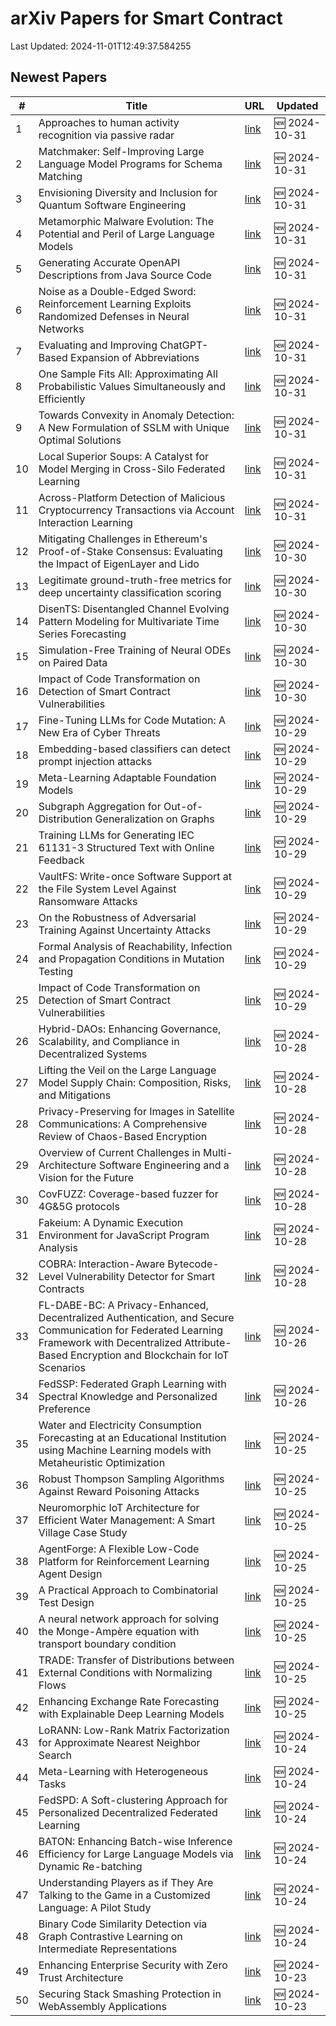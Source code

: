 # arXiv Papers for Smart Contract

Last Updated: 2024-11-01T12:49:37.584255

## Newest Papers

|\#|Title|URL|Updated|
|---|---|---|---|
|1|Approaches to human activity recognition via passive radar|[link](http://arxiv.org/abs/2410.24166v1)|🆕 2024-10-31|
|2|Matchmaker: Self-Improving Large Language Model Programs for Schema Matching|[link](http://arxiv.org/abs/2410.24105v1)|🆕 2024-10-31|
|3|Envisioning Diversity and Inclusion for Quantum Software Engineering|[link](http://arxiv.org/abs/2410.23972v1)|🆕 2024-10-31|
|4|Metamorphic Malware Evolution: The Potential and Peril of Large Language Models|[link](http://arxiv.org/abs/2410.23894v1)|🆕 2024-10-31|
|5|Generating Accurate OpenAPI Descriptions from Java Source Code|[link](http://arxiv.org/abs/2410.23873v1)|🆕 2024-10-31|
|6|Noise as a Double-Edged Sword: Reinforcement Learning Exploits Randomized Defenses in Neural Networks|[link](http://arxiv.org/abs/2410.23870v1)|🆕 2024-10-31|
|7|Evaluating and Improving ChatGPT-Based Expansion of Abbreviations|[link](http://arxiv.org/abs/2410.23866v1)|🆕 2024-10-31|
|8|One Sample Fits All: Approximating All Probabilistic Values Simultaneously and Efficiently|[link](http://arxiv.org/abs/2410.23808v1)|🆕 2024-10-31|
|9|Towards Convexity in Anomaly Detection: A New Formulation of SSLM with Unique Optimal Solutions|[link](http://arxiv.org/abs/2410.23774v1)|🆕 2024-10-31|
|10|Local Superior Soups: A Catalyst for Model Merging in Cross-Silo Federated Learning|[link](http://arxiv.org/abs/2410.23660v1)|🆕 2024-10-31|
|11|Across-Platform Detection of Malicious Cryptocurrency Transactions via Account Interaction Learning|[link](http://arxiv.org/abs/2410.23563v1)|🆕 2024-10-31|
|12|Mitigating Challenges in Ethereum's Proof-of-Stake Consensus: Evaluating the Impact of EigenLayer and Lido|[link](http://arxiv.org/abs/2410.23422v1)|🆕 2024-10-30|
|13|Legitimate ground-truth-free metrics for deep uncertainty classification scoring|[link](http://arxiv.org/abs/2410.23046v1)|🆕 2024-10-30|
|14|DisenTS: Disentangled Channel Evolving Pattern Modeling for Multivariate Time Series Forecasting|[link](http://arxiv.org/abs/2410.22981v1)|🆕 2024-10-30|
|15|Simulation-Free Training of Neural ODEs on Paired Data|[link](http://arxiv.org/abs/2410.22918v1)|🆕 2024-10-30|
|16|Impact of Code Transformation on Detection of Smart Contract Vulnerabilities|[link](http://arxiv.org/abs/2410.21685v2)|🆕 2024-10-30|
|17|Fine-Tuning LLMs for Code Mutation: A New Era of Cyber Threats|[link](http://arxiv.org/abs/2410.22293v1)|🆕 2024-10-29|
|18|Embedding-based classifiers can detect prompt injection attacks|[link](http://arxiv.org/abs/2410.22284v1)|🆕 2024-10-29|
|19|Meta-Learning Adaptable Foundation Models|[link](http://arxiv.org/abs/2410.22264v1)|🆕 2024-10-29|
|20|Subgraph Aggregation for Out-of-Distribution Generalization on Graphs|[link](http://arxiv.org/abs/2410.22228v1)|🆕 2024-10-29|
|21|Training LLMs for Generating IEC 61131-3 Structured Text with Online Feedback|[link](http://arxiv.org/abs/2410.22159v1)|🆕 2024-10-29|
|22|VaultFS: Write-once Software Support at the File System Level Against Ransomware Attacks|[link](http://arxiv.org/abs/2410.21979v1)|🆕 2024-10-29|
|23|On the Robustness of Adversarial Training Against Uncertainty Attacks|[link](http://arxiv.org/abs/2410.21952v1)|🆕 2024-10-29|
|24|Formal Analysis of Reachability, Infection and Propagation Conditions in Mutation Testing|[link](http://arxiv.org/abs/2410.21904v1)|🆕 2024-10-29|
|25|Impact of Code Transformation on Detection of Smart Contract Vulnerabilities|[link](http://arxiv.org/abs/2410.21685v1)|🆕 2024-10-29|
|26|Hybrid-DAOs: Enhancing Governance, Scalability, and Compliance in Decentralized Systems|[link](http://arxiv.org/abs/2410.21593v1)|🆕 2024-10-28|
|27|Lifting the Veil on the Large Language Model Supply Chain: Composition, Risks, and Mitigations|[link](http://arxiv.org/abs/2410.21218v1)|🆕 2024-10-28|
|28|Privacy-Preserving for Images in Satellite Communications: A Comprehensive Review of Chaos-Based Encryption|[link](http://arxiv.org/abs/2410.21177v1)|🆕 2024-10-28|
|29|Overview of Current Challenges in Multi-Architecture Software Engineering and a Vision for the Future|[link](http://arxiv.org/abs/2410.20984v1)|🆕 2024-10-28|
|30|CovFUZZ: Coverage-based fuzzer for 4G&5G protocols|[link](http://arxiv.org/abs/2410.20958v1)|🆕 2024-10-28|
|31|Fakeium: A Dynamic Execution Environment for JavaScript Program Analysis|[link](http://arxiv.org/abs/2410.20862v1)|🆕 2024-10-28|
|32|COBRA: Interaction-Aware Bytecode-Level Vulnerability Detector for Smart Contracts|[link](http://arxiv.org/abs/2410.20712v1)|🆕 2024-10-28|
|33|FL-DABE-BC: A Privacy-Enhanced, Decentralized Authentication, and Secure Communication for Federated Learning Framework with Decentralized Attribute-Based Encryption and Blockchain for IoT Scenarios|[link](http://arxiv.org/abs/2410.20259v1)|🆕 2024-10-26|
|34|FedSSP: Federated Graph Learning with Spectral Knowledge and Personalized Preference|[link](http://arxiv.org/abs/2410.20105v1)|🆕 2024-10-26|
|35|Water and Electricity Consumption Forecasting at an Educational Institution using Machine Learning models with Metaheuristic Optimization|[link](http://arxiv.org/abs/2410.19709v1)|🆕 2024-10-25|
|36|Robust Thompson Sampling Algorithms Against Reward Poisoning Attacks|[link](http://arxiv.org/abs/2410.19705v1)|🆕 2024-10-25|
|37|Neuromorphic IoT Architecture for Efficient Water Management: A Smart Village Case Study|[link](http://arxiv.org/abs/2410.19562v1)|🆕 2024-10-25|
|38|AgentForge: A Flexible Low-Code Platform for Reinforcement Learning Agent Design|[link](http://arxiv.org/abs/2410.19528v1)|🆕 2024-10-25|
|39|A Practical Approach to Combinatorial Test Design|[link](http://arxiv.org/abs/2410.19522v1)|🆕 2024-10-25|
|40|A neural network approach for solving the Monge-Ampère equation with transport boundary condition|[link](http://arxiv.org/abs/2410.19496v1)|🆕 2024-10-25|
|41|TRADE: Transfer of Distributions between External Conditions with Normalizing Flows|[link](http://arxiv.org/abs/2410.19492v1)|🆕 2024-10-25|
|42|Enhancing Exchange Rate Forecasting with Explainable Deep Learning Models|[link](http://arxiv.org/abs/2410.19241v1)|🆕 2024-10-25|
|43|LoRANN: Low-Rank Matrix Factorization for Approximate Nearest Neighbor Search|[link](http://arxiv.org/abs/2410.18926v1)|🆕 2024-10-24|
|44|Meta-Learning with Heterogeneous Tasks|[link](http://arxiv.org/abs/2410.18894v1)|🆕 2024-10-24|
|45|FedSPD: A Soft-clustering Approach for Personalized Decentralized Federated Learning|[link](http://arxiv.org/abs/2410.18862v1)|🆕 2024-10-24|
|46|BATON: Enhancing Batch-wise Inference Efficiency for Large Language Models via Dynamic Re-batching|[link](http://arxiv.org/abs/2410.18701v1)|🆕 2024-10-24|
|47|Understanding Players as if They Are Talking to the Game in a Customized Language: A Pilot Study|[link](http://arxiv.org/abs/2410.18605v1)|🆕 2024-10-24|
|48|Binary Code Similarity Detection via Graph Contrastive Learning on Intermediate Representations|[link](http://arxiv.org/abs/2410.18561v1)|🆕 2024-10-24|
|49|Enhancing Enterprise Security with Zero Trust Architecture|[link](http://arxiv.org/abs/2410.18291v1)|🆕 2024-10-23|
|50|Securing Stack Smashing Protection in WebAssembly Applications|[link](http://arxiv.org/abs/2410.17925v1)|🆕 2024-10-23|
